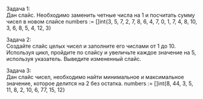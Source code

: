 Задача 1:  
Дан слайс. Необходимо заменить четные числа на 1 и посчитать сумму чисел в новом слайсе numbers := []int{3, 5, 7, 2, 7, 8, 6, 4, 7, 0, 1, 7, 4, 8, 10, 3, 6, 8, 5, 4, 12, 3}

Задача 2:  
Создайте слайс целых чисел и заполните его числами от 1 до 10. Используя цикл, пройдите по слайсу и увеличьте каждое значение на 5, используя указатель. Выведите измененный слайс.

Задача 3:  
Дан слайс чисел, необходимо найти минимальное и максимальное значение, которое делится на 2 без остатка. numbers := []int{8, 44, 3, 5, 11, 8, 2, 10, 6, 77, 15, 12}
